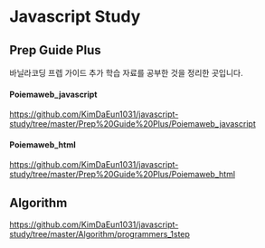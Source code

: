 # Javascript Study

## Prep Guide Plus
바닐라코딩 프렙 가이드 추가 학습 자료를 공부한 것을 정리한 곳입니다.

#### Poiemaweb_javascript
https://github.com/KimDaEun1031/javascript-study/tree/master/Prep%20Guide%20Plus/Poiemaweb_javascript

#### Poiemaweb_html
https://github.com/KimDaEun1031/javascript-study/tree/master/Prep%20Guide%20Plus/Poiemaweb_html


## Algorithm
https://github.com/KimDaEun1031/javascript-study/tree/master/Algorithm/programmers_1step
